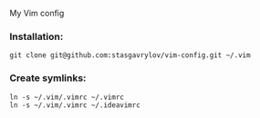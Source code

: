 My Vim config

### Installation:
```
git clone git@github.com:stasgavrylov/vim-config.git ~/.vim
```

### Create symlinks:
```
ln -s ~/.vim/.vimrc ~/.vimrc
ln -s ~/.vim/.vimrc ~/.ideavimrc
```

